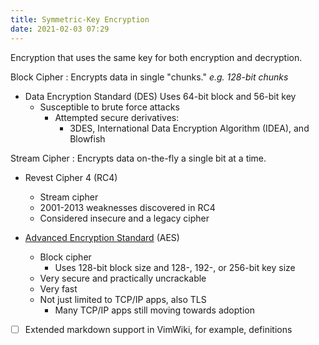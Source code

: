 ```yaml
---
title: Symmetric-Key Encryption
date: 2021-02-03 07:29
---
```

Encryption that uses the same key for both encryption and decryption.

Block Cipher
: Encrypts data in single "chunks." _e.g. 128-bit chunks_

* Data Encryption Standard (DES)
	Uses 64-bit block and 56-bit key
	+ Susceptible to brute force attacks
		- Attempted secure derivatives:
			- 3DES, International Data Encryption Algorithm (IDEA), and Blowfish

Stream Cipher
: Encrypts data on-the-fly a single bit at a time. 

* Revest Cipher 4 (RC4)
	+ Stream cipher
	+ 2001-2013 weaknesses discovered in RC4
	+ Considered insecure and a legacy cipher

* [Advanced Encryption Standard](2021-06-26--14-53-43Z--advanced_encryption_standard.md) (AES)
	+ Block cipher
		- Uses 128-bit block size and 128-, 192-, or 256-bit key size
	+ Very secure and practically uncrackable
	+ Very fast
	+ Not just limited to TCP/IP apps, also TLS
		- Many TCP/IP apps still moving towards adoption

- [ ] Extended markdown support in VimWiki, for example, definitions
